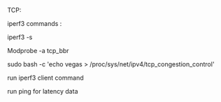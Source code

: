 TCP:

iperf3 commands :

iperf3 -s 

Modprobe  -a tcp_bbr

sudo bash -c 'echo vegas > /proc/sys/net/ipv4/tcp_congestion_control'

run iperf3 client command

run ping for latency data
